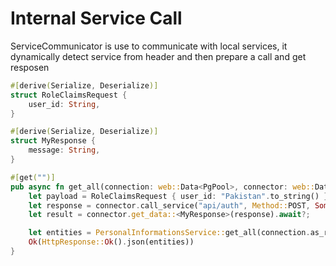 # Internal Service Call
ServiceCommunicator is use to communicate with local services, it dynamically detect service from header and then prepare a call
and get resposen

```rust
#[derive(Serialize, Deserialize)]
struct RoleClaimsRequest {
    user_id: String,
}

#[derive(Serialize, Deserialize)]
struct MyResponse {
    message: String,
}

#[get("")]
pub async fn get_all(connection: web::Data<PgPool>, connector: web::Data<ServiceCommunicator>) -> Result<impl Responder, actix_web::Error> {
    let payload = RoleClaimsRequest { user_id: "Pakistan".to_string() };
    let response = connector.call_service("api/auth", Method::POST, Some(payload)).await;
    let result = connector.get_data::<MyResponse>(response).await?;

    let entities = PersonalInformationsService::get_all(connection.as_ref().clone()).await;
    Ok(HttpResponse::Ok().json(entities))
}
```